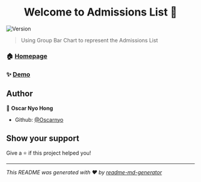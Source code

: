 <h1 align="center">Welcome to Admissions List 👋</h1>
<p>
  <img alt="Version" src="https://img.shields.io/badge/version-1-blue.svg?cacheSeconds=2592000" />
</p>

> Using Group Bar Chart to represent the Admissions List

### 🏠 [Homepage](https://github.com/Oscarnyo/Addmissions-list)

### ✨ [Demo](https://oscarnyo.github.io/Addmissions-list/)

## Author

👤 **Oscar Nyo Hong**

* Github: [@Oscarnyo](https://github.com/Oscarnyo)

## Show your support

Give a ⭐️ if this project helped you!

***
_This README was generated with ❤️ by [readme-md-generator](https://github.com/kefranabg/readme-md-generator)_